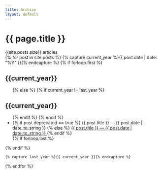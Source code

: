 ```yaml
---
title: Archive
layout: default
---
```


<div class="archive">
<h1 class="title">{{ page.title }}</h1>
<div class="count">{{site.posts.size}} articles</div>
<div class="post-list">
 {% for post in site.posts  %}
    {% capture current_year %}{{ post.date | date: "%Y" }}{% endcapture %}
        {% if forloop.first %}
            <h2 id="{{current_year}}">{{current_year}}</h2>
            <ul class="post">
        {% else %}
            {% if current_year != last_year %}
                </ul>
                <h2 id="{{current_year}}">{{current_year}}</h2>
                    <ul class="post">
            {% endif %}
        {% endif %}
             <li>
              {% if post.deprecated == true %}
               <a title="this article is no longer available" class="disabled">
                                            {{ post.title }}&nbsp;<span class="post-date">—&nbsp;{{ post.date | date_to_string }}</span> </a>
              {% else %}
                <a title="{{ post.date | date_to_string }}" href="{{ site.url }}{{ post.url }}">
                              {{ post.title }}&nbsp;<span class="post-date">—&nbsp;{{ post.date | date_to_string }}</span> </a>
              {% endif %}
             </li>
         {% if forloop.last %}
            </ul>
         {% endif %}  
         
    {% capture last_year %}{{ current_year }}{% endcapture %} 
         
 {% endfor %}
</div>
</div>
